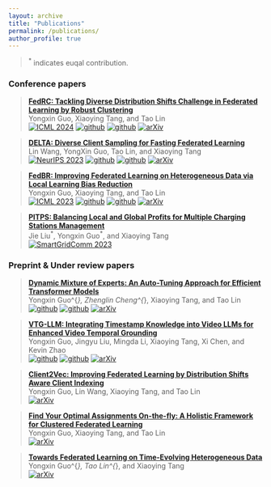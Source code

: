 ```yaml
---
layout: archive
title: "Publications"
permalink: /publications/
author_profile: true
---
```


> $^{*}$ indicates euqal contribution.

### Conference papers

> [**FedRC: Tackling Diverse Distribution Shifts Challenge in Federated Learning by Robust Clustering**](https://arxiv.org/abs/2301.12379) <br>
> Yongxin Guo, Xiaoying Tang, and Tao Lin <br>
[![ICML 2024](https://img.shields.io/badge/ICML%202024-8A2BE2)](https://icml.cc/Conferences/2024)
[![github](https://img.shields.io/badge/-Github-black?logo=github)](https://github.com/LINs-lab/FedRC)
[![github](https://img.shields.io/github/stars/LINs-lab/FedRC.svg?style=social)](https://github.com/LINs-lab/FedRC)
[![arXiv](https://img.shields.io/badge/Arxiv-2301.12379-b31b1b.svg?logo=arXiv)](https://arxiv.org/abs/2301.12379) <br>

> [**DELTA: Diverse Client Sampling for Fasting Federated Learning**](https://arxiv.org/abs/2205.13925) <br>
> Lin Wang, YongXin Guo, Tao Lin, and Xiaoying Tang <br>
[![NeurIPS 2023](https://img.shields.io/badge/NeurIPS%202023-8A2BE2)](https://neurips.cc/Conferences/2023)
[![github](https://img.shields.io/badge/-Github-black?logo=github)](https://github.com/L3030/DELTA_FL)
[![github](https://img.shields.io/github/stars/L3030/DELTA_FL.svg?style=social)](https://github.com/L3030/DELTA_FL)
[![arXiv](https://img.shields.io/badge/Arxiv-2205.13925-b31b1b.svg?logo=arXiv)](https://arxiv.org/abs/2205.13925) <br>

> [**FedBR: Improving Federated Learning on Heterogeneous Data via Local Learning Bias Reduction**](https://arxiv.org/abs/2205.13462) <br>
> Yongxin Guo, Xiaoying Tang, and Tao Lin <br>
[![ICML 2023](https://img.shields.io/badge/ICML%202023-8A2BE2)](https://icml.cc/Conferences/2023)
[![github](https://img.shields.io/badge/-Github-black?logo=github)](https://github.com/LINs-lab/FedBR)
[![github](https://img.shields.io/github/stars/LINs-lab/FedBR.svg?style=social)](https://github.com/LINs-lab/FedBR)
[![arXiv](https://img.shields.io/badge/Arxiv-2205.13462-b31b1b.svg?logo=arXiv)](https://arxiv.org/abs/2205.13462) <br>

> [**PITPS: Balancing Local and Global Profits for Multiple Charging Stations Management**](https://ieeexplore.ieee.org/abstract/document/10333913/) <br>
> Jie Liu$^{*}$, Yongxin Guo$^{*}$, and Xiaoying Tang <br>
[![SmartGridComm 2023](https://img.shields.io/badge/SmartGridComm%202023-8A2BE2)](https://ieeexplore.ieee.org/xpl/conhome/10333305/proceeding)<br>




### Preprint & Under review papers

> [**Dynamic Mixture of Experts: An Auto-Tuning Approach for Efficient Transformer Models**](https://arxiv.org/abs/2405.14297) <br>
> Yongxin Guo^{*}, Zhenglin Cheng^{*}, Xiaoying Tang, and Tao Lin <br>
[![github](https://img.shields.io/badge/-Github-black?logo=github)](https://github.com/LINs-lab/DynMoE)
[![github](https://img.shields.io/github/stars/LINs-lab/DynMoE.svg?style=social)](https://github.com/LINs-lab/DynMoE)
[![arXiv](https://img.shields.io/badge/Arxiv-2405.14297-b31b1b.svg?logo=arXiv)](https://arxiv.org/abs/2405.14297) <br>

> [**VTG-LLM: Integrating Timestamp Knowledge into Video LLMs for Enhanced Video Temporal Grounding**](https://arxiv.org/abs/2405.13382) <br>
> Yongxin Guo, Jingyu Liu, Mingda Li, Xiaoying Tang, Xi Chen, and Kevin Zhao <br>
[![github](https://img.shields.io/badge/-Github-black?logo=github)](https://github.com/gyxxyg/VTG-LLM)
[![github](https://img.shields.io/github/stars/gyxxyg/VTG-LLM.svg?style=social)](https://github.com/gyxxyg/VTG-LLM)
[![arXiv](https://img.shields.io/badge/Arxiv-2405.13382-b31b1b.svg?logo=arXiv)](https://arxiv.org/abs/2405.13382) <br>

> [**Client2Vec: Improving Federated Learning by Distribution Shifts Aware Client Indexing**](https://arxiv.org/abs/2405.16233) <br>
> Yongxin Guo, Lin Wang, Xiaoying Tang, and Tao Lin <br>
[![arXiv](https://img.shields.io/badge/Arxiv-2405.16233-b31b1b.svg?logo=arXiv)](https://arxiv.org/abs/2405.16233) <br>

> [**Find Your Optimal Assignments On-the-fly: A Holistic Framework for Clustered Federated Learning**](https://arxiv.org/abs/2310.05397) <br>
> Yongxin Guo, Xiaoying Tang, and Tao Lin <br>
[![arXiv](https://img.shields.io/badge/Arxiv-2310.05397-b31b1b.svg?logo=arXiv)](https://arxiv.org/abs/2310.05397) <br>

> [**Towards Federated Learning on Time-Evolving Heterogeneous Data**](https://arxiv.org/abs/2112.13246) <br>
> Yongxin Guo^{*}, Tao Lin^{*}, and Xiaoying Tang <br>
[![arXiv](https://img.shields.io/badge/Arxiv-2112.13246-b31b1b.svg?logo=arXiv)](https://arxiv.org/abs/2112.13246) <br>

